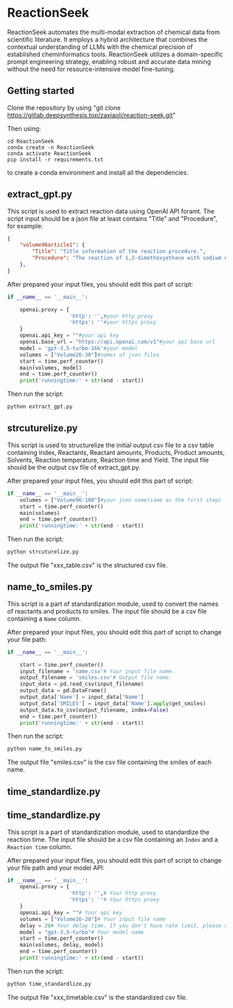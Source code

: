 # ReactionSeek

ReactionSeek automates the multi-modal extraction of chemical data from scientific literature. It employs a hybrid architecture that combines the contextual understanding of LLMs with the chemical precision of established cheminformatics tools. ReactionSeek utilizes a domain-specific prompt engineering strategy, enabling robust and accurate data mining without the need for resource-intensive model fine-tuning.

## Getting started

Clone the repository by using "git clone https://gitlab.deepsynthesis.top/zaxiaoli/reaction-seek.git"

Then using:
```
cd ReactionSeek
conda create -n ReactionSeek
conda activate ReactionSeek
pip install -r requirements.txt
```
to create a conda environment and install all the dependencies.
## extract_gpt.py
This script is used to extract reaction data using OpenAI API foramt. The script input should be a json file at least contains "Title" and "Procedure", for example:

```json
{
    "volume96article1": {
        "Title": "Title information of the reaction procedure.",
        "Procedure": "The reaction of 1,2-dimethoxyethane with sodium ethoxide in dry ether is an elimination reaction to form ethene and methoxide ion."
    },
}
```

After prepared your input files, you should edit this part of script:

```python
if __name__ == '__main__':

    openai.proxy = {
                    'http': '',#your http proxy
                    'https': ''#your https proxy
    }
    openai.api_key = ""#your api key
    openai.base_url = "https://api.openai.com/v1"#your api base url
    model = 'gpt-3.5-turbo-16k'#your model
    volumes = ["Volume26-30"]#names of json files
    start = time.perf_counter()
    main(volumes, model)
    end = time.perf_counter()
    print('runningtime:' + str(end - start))
```

Then run the script:

```bash
python extract_gpt.py
```

## strcuturelize.py
This script is used to structurelize the initial output csv file to a csv table containing Index, Reactants, Reactant amounts, Products, Product amounts, Solvents, Reaction temperature, Reaction time and Yield. The input file should be the output csv file of extract_gpt.py. 

After prepared your input files, you should edit this part of script:

```python
if __name__ == '__main__':
    volumes = ["Volume96-100"]#your json name(same as the first step)
    start = time.perf_counter()
    main(volumes)
    end = time.perf_counter()
    print('runningtime:' + str(end - start))
```

Then run the script:

```bash
python strcuturelize.py
```

The output file "xxx_table.csv" is the structured csv file.

## name_to_smiles.py
This script is a part of standardization module, used to convert the names of reactants and products to smiles. The input file should be a csv file containing a `Name` column.

After prepared your input files, you should edit this part of script to change your file path:

```python
if __name__ == '__main__':

    start = time.perf_counter()
    input_filename = 'name.csv'# Your input file name.
    output_filename = 'smiles.csv'# Output file name.
    input_data = pd.read_csv(input_filename)
    output_data = pd.DataFrame()
    output_data['Name'] = input_data['Name']
    output_data['SMILES'] = input_data['Name'].apply(get_smiles)
    output_data.to_csv(output_filename, index=False)
    end = time.perf_counter()
    print('runningtime:' + str(end - start))
```

Then run the script:

```bash
python name_to_smiles.py
```
The output file "smiles.csv" is the csv file containing the smiles of each name.

## time_standardlize.py
## time_standardlize.py
This script is a part of standardization module, used to standardize the reaction time. The input file should be a csv file containing an `Index` and a `Reaction time` column.

After prepared your input files, you should edit this part of script to change your file path and your model API:

```python
if __name__ == '__main__':
    openai.proxy = {
                    'http': '',# Your http proxy
                    'https': ''# Your https proxy
    }
    openai.api_key = ""# Your api key
    volumes = ["Volume16-20"]# Your input file name
    delay = 20# Your delay time. If you don't have rate limit, please change it.
    model = "gpt-3.5-turbo"# Your model name
    start = time.perf_counter()
    main(volumes, delay, model)
    end = time.perf_counter()
    print('runningtime:' + str(end - start))
```
Then run the script:

```bash
python time_standardlize.py
```

The output file "xxx_timetable.csv" is the standardized csv file.